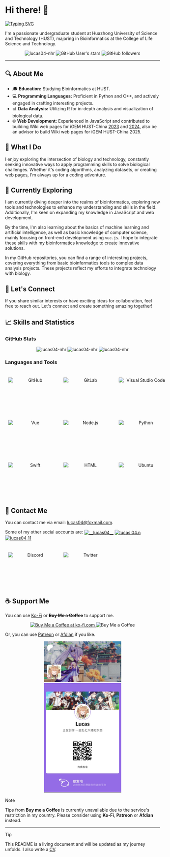 # Hi there! 👋

[![Typing SVG](https://readme-typing-svg.demolab.com?font=Fira+Code&pause=1000&center=true&vCenter=true&random=true&width=435&lines=Ad+astra+abyssosque.;%E5%90%91%E7%9D%80%E6%98%9F%E8%BE%B0%E4%B8%8E%E6%B7%B1%E6%B8%8A%E3%80%82;%E6%98%9F%E3%81%A8%E6%B7%B1%E6%B7%B5%E3%82%92%E7%9B%AE%E6%8C%87%E3%81%97%E3%81%A6%E3%80%82)](https://git.io/typing-svg)

I'm a passionate undergraduate student at Huazhong University of Science and Technology (HUST), majoring in Bioinformatics at the College of Life Science and Technology.

<p align="center"> 
    <img src="https://komarev.com/ghpvc/?username=lucas04-nhr&label=Profile%20views&color=0e75b6&style=flat" alt="lucas04-nhr" /> 
    <img alt="GitHub User's stars" src="https://img.shields.io/github/stars/Lucas04-nhr?style=flat">
    <img alt="GitHub followers" src="https://img.shields.io/github/followers/Lucas04-nhr?style=flat">
</p>

---

## 🔍 About Me

- 🎓 **Education:** Studying Bioinformatics at HUST.
- 💻 **Programming Languages:** Proficient in Python and C++, and actively engaged in crafting interesting projects.
- 📊 **Data Analysis:** Utilizing R for in-depth analysis and visualization of biological data.
- 🌐 **Web Development:** Experienced in JavaScript and contributed to building Wiki web pages for iGEM HUST-China [2023](https://2023.igem.wiki/hust-china) and [2024](https://2024.igem.wiki/hust-china), also be an advisor to build Wiki web pages for iGEM HUST-China 2025.

## 🚀 What I Do

I enjoy exploring the intersection of biology and technology, constantly seeking innovative ways to apply programming skills to solve biological challenges. Whether it's coding algorithms, analyzing datasets, or creating web pages, I'm always up for a coding adventure.

## 🌱 Currently Exploring

I am currently diving deeper into the realms of bioinformatics, exploring new tools and technologies to enhance my understanding and skills in the field. Additionally, I'm keen on expanding my knowledge in JavaScript and web development.

By the time, I'm also learning about the basics of machine learning and artificial intelligence, as well as basic knowledge of computer science, mainly focusing on front-end development using `vue.js`. I hope to integrate these skills with my bioinformatics knowledge to create innovative solutions.

In my GitHub repositories, you can find a range of interesting projects, covering everything from basic bioinformatics tools to complex data analysis projects. These projects reflect my efforts to integrate technology with biology.

## 🤝 Let's Connect

If you share similar interests or have exciting ideas for collaboration, feel free to reach out. Let's connect and create something amazing together!

## 📈 Skills and Statistics

### GitHub Stats

<p align="center"> 
    <!-- <a href="https://github.com/ryo-ma/github-profile-trophy">
        <img align="center" src="https://github-profile-trophy.vercel.app/?username=lucas04-nhr" alt="lucas04-nhr" />
    </a> -->
    <img src="https://github-readme-stats.vercel.app/api/top-langs?username=lucas04-nhr&show_icons=true&locale=en&layout=compact" alt="lucas04-nhr" />
    <img src="https://github-readme-stats.vercel.app/api?username=lucas04-nhr&show_icons=true&locale=en" alt="lucas04-nhr" />
    <img src="https://github-readme-streak-stats.herokuapp.com/?user=lucas04-nhr&" alt="lucas04-nhr" />
</p>

### Languages and Tools

<p align="center" style="display: inline-flex;">
    <img src="https://github.com/Lucas04-nhr/ServiceLogos/blob/main/GitHub/GitHub.png?raw=true" alt="GitHub" style="width: 160px; height: 90px; margin: 10px 10px;">
    <img src="https://github.com/Lucas04-nhr/ServiceLogos/blob/main/GitLab/GitLab.png?raw=true" alt="GitLab" style="width: 160px; height: 90px; margin: 10px 10px;">
    <img src="https://github.com/Lucas04-nhr/ServiceLogos/blob/main/VisualStudioCode/VisualStudioCode.png?raw=true" alt="Visual Studio Code" style="width: 160px; height: 90px; margin: 10px 10px;">
</p>
<p align="center" style="display: inline-flex;">
    <img src="https://github.com/Lucas04-nhr/ServiceLogos/blob/main/Vue/Vue.png?raw=true" alt="Vue" style="width: 160px; height: 90px; margin: 10px 10px;">
    <img src="https://github.com/Lucas04-nhr/ServiceLogos/blob/main/Node.js/Node.js.png?raw=true" alt="Node.js" style="width: 160px; height: 90px; margin: 10px 10px;">
    <img src="https://github.com/Lucas04-nhr/ServiceLogos/blob/main/Python/Python.png?raw=true" alt="Python" style="width: 160px; height: 90px; margin: 10px 10px;">
</p>
<p align="center" style="display: inline-flex;">
    <img src="https://github.com/Lucas04-nhr/ServiceLogos/blob/main/Swift/Swift.png?raw=true" alt="Swift" style="width: 160px; height: 90px; margin: 10px 10px;">
    <img src="https://github.com/Lucas04-nhr/ServiceLogos/blob/main/Html/HTML.png?raw=true" alt="HTML" style="width: 160px; height: 90px; margin: 10px 10px;">
    <img src="https://github.com/Lucas04-nhr/ServiceLogos/blob/main/Ubuntu/Ubuntu.png?raw=true" alt="Ubuntu" style="width: 160px; height: 90px; margin: 10px 10px;">
</p>

## 📮 Contact Me

You can contact me via email: <lucas04@foxmail.com>.

Some of my other social accounts are:
<a href="https://twitter.com/__lucas04__" target="blank"><img align="center" src="https://raw.githubusercontent.com/rahuldkjain/github-profile-readme-generator/master/src/images/icons/Social/twitter.svg" alt="__lucas04__" height="30" width="40" /></a>
<a href="https://fb.com/lucas.04.n" target="blank"><img align="center" src="https://raw.githubusercontent.com/rahuldkjain/github-profile-readme-generator/master/src/images/icons/Social/facebook.svg" alt="lucas.04.n" height="30" width="40" /></a>
<a href="https://instagram.com/lucas04_11" target="blank"><img align="center" src="https://raw.githubusercontent.com/rahuldkjain/github-profile-readme-generator/master/src/images/icons/Social/instagram.svg" alt="lucas04_11" height="30" width="40" /></a>

<p align="center" style="display: inline-flex;">
    <img src="https://github.com/Lucas04-nhr/ServiceLogos/blob/main/Discord/Discord.png?raw=true" alt="Discord" style="width: 160px; height: 90px; margin: 10px 10px;">
    <img src="https://github.com/Lucas04-nhr/ServiceLogos/blob/main/Twitter/Twitter.png?raw=true" alt="Twitter" style="width: 160px; height: 90px; margin: 10px 10px;">
</p>

## ☕ Support Me

You can use [Ko-Fi](https://ko-fi.com/lucas04) or **~~Buy Me a Coffee~~** to support me.

<p align="center">
    <a href="https://ko-fi.com/lucas04" target='_blank'> 
        <img height="50px" style='height:50px' src='https://storage.ko-fi.com/cdn/kofi5.png?v=6' alt='Buy Me a Coffee at ko-fi.com' />
    </a>
    <!-- <a href="https://www.buymeacoffee.com/lucas04" target='_blank'> 
        <img src="https://cdn.buymeacoffee.com/buttons/v2/default-yellow.png" height="50px" alt="Buy Me a Coffee" />
    </a> -->
    <img src="https://cdn.buymeacoffee.com/buttons/v2/default-yellow.png" height="50px" alt="Buy Me a Coffee" />
</p>

Or, you can use [Patreon](https://patreon.com/lucas04) or [Afdian](https://afdian.com/a/lucas04) if you like.

<p align="center">
    <a href='https://patreon.com/lucas04' target='_blank'>
        <img src="https://github.com/Lucas04-nhr/Lucas04-nhr/blob/main/static/patreon.png" alt='Patreon' width="50%" />
    </a>
    <a href='https://afdian.com/a/lucas04' target='_blank'>
        <img src="https://github.com/Lucas04-nhr/Lucas04-nhr/blob/main/static/afdian.jpg" alt='Afdian QR code' width="50%" />
    </a>
</p>

> [!NOTE]
> Tips from **Buy me a Coffee** is currently unavailable due to the service's restriction in my country. Please consider using **Ko-Fi**, **Patreon** or **Afdian** instead.

---
> [!TIP]
> This README is a living document and will be updated as my journey unfolds. I also write a [CV](https://drive.google.com/file/d/1l0_ZuJrDdkmp7azPF76MVIlxMYd13p_6/view).
